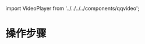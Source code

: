 import VideoPlayer from '../../../../components/qqvideo';

# 操作步骤

<VideoPlayer vid='g32332ajdzd' />
